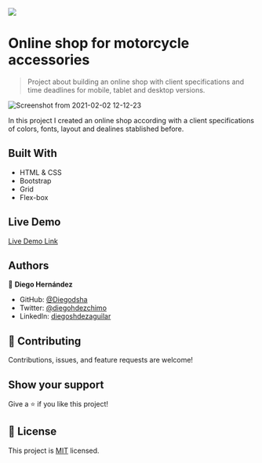 ![](https://img.shields.io/badge/Microverse-blueviolet)

# Online shop for motorcycle accessories

> Project about building an online shop with client specifications and time deadlines for mobile, tablet and desktop versions.

![Screenshot from 2021-02-02 12-12-23](https://user-images.githubusercontent.com/70416006/106644016-28ba0200-6550-11eb-88df-a6e75386e574.png)

In this project I created an online shop according with a client specifications of colors, fonts, layout and dealines stablished before.

## Built With

- HTML & CSS
- Bootstrap
- Grid
- Flex-box

## Live Demo

[Live Demo Link](https://diegodsha.github.io/Online-shop-for-motorcycle-accessories-/)

## Authors

👤 **Diego Hernández**

- GitHub: [@Diegodsha](https://github.com/Diegodsha)
- Twitter: [@diegohdezchimo](https://twitter.com/diegohdezchimo)
- LinkedIn: [diegoshdezaguilar](https://www.linkedin.com/in/diegoshdezaguilar/)

## 🤝 Contributing

Contributions, issues, and feature requests are welcome!

## Show your support

Give a ⭐️ if you like this project!

## 📝 License

This project is [MIT](https://github.com/Diegodsha/Online-shop-for-motorcycle-accessories-/blob/main/LICENSE) licensed.
